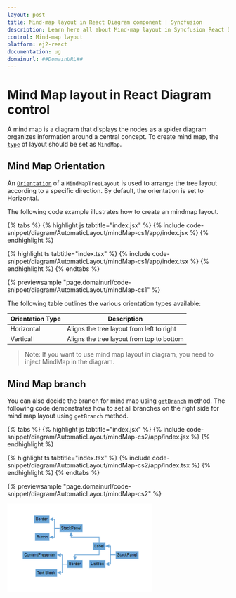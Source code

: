 ```yaml
---
layout: post
title: Mind-map layout in React Diagram component | Syncfusion
description: Learn here all about Mind-map layout in Syncfusion React Diagram component of Syncfusion Essential JS 2 and more.
control: Mind-map layout
platform: ej2-react
documentation: ug
domainurl: ##DomainURL##
---
```


# Mind Map layout in React Diagram control

A mind map is a diagram that displays the nodes as a spider diagram organizes information around a central concept. To create mind map, the [`type`](https://ej2.syncfusion.com/react/documentation/api/diagram/layout/#type) of layout should be set as `MindMap`.


## Mind Map Orientation

An [`Orientation`](https://ej2.syncfusion.com/react/documentation/api/diagram/layout/#orientation) of a `MindMapTreeLayout` is used to arrange the tree layout according to a specific direction. By default, the orientation is set to Horizontal. 

The following code example illustrates how to create an mindmap layout.


{% tabs %}
{% highlight js tabtitle="index.jsx" %}
{% include code-snippet/diagram/AutomaticLayout/mindMap-cs1/app/index.jsx %}
{% endhighlight %}

{% highlight ts tabtitle="index.tsx" %}
{% include code-snippet/diagram/AutomaticLayout/mindMap-cs1/app/index.tsx %}
{% endhighlight %}
{% endtabs %}

 {% previewsample "page.domainurl/code-snippet/diagram/AutomaticLayout/mindMap-cs1" %}


The following table outlines the various orientation types available:

|Orientation Type |Description|
| -------- | ----------- |
|Horizontal|Aligns the tree layout from left to right|
|Vertical|Aligns the tree layout from top to bottom|

>Note: If you want to use mind map layout in diagram, you need to inject MindMap in the diagram.


## Mind Map branch

You can also decide the branch for mind map using [`getBranch`](https://ej2.syncfusion.com/react/documentation/api/diagram/layoutModel/#getbranch) method. The following code demonstrates how to set all branches on the right side for mind map layout using `getBranch` method.

{% tabs %}
{% highlight js tabtitle="index.jsx" %}
{% include code-snippet/diagram/AutomaticLayout/mindMap-cs2/app/index.jsx %}
{% endhighlight %}

{% highlight ts tabtitle="index.tsx" %}
{% include code-snippet/diagram/AutomaticLayout/mindMap-cs2/app/index.tsx %}
{% endhighlight %}
{% endtabs %}

 {% previewsample "page.domainurl/code-snippet/diagram/AutomaticLayout/mindMap-cs2" %}

![Mind map layout](images/mindmap.png)